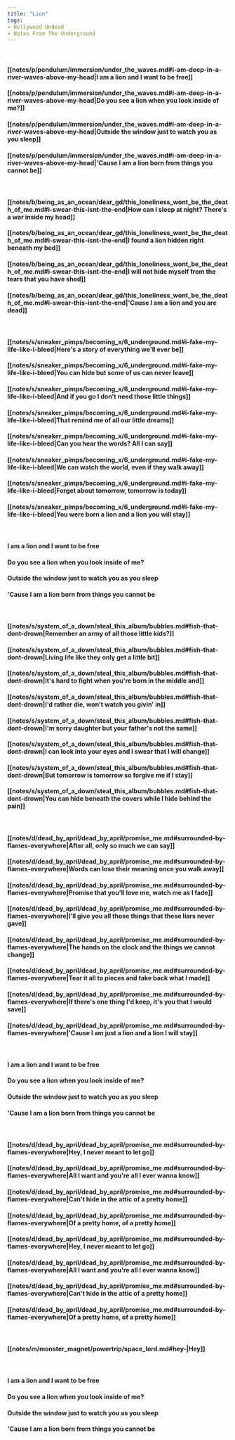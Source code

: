 ```yaml
---
title: "Lion"
tags:
- Hollywood Undead
- Notes From The Underground
---
```

&nbsp;
#### [[notes/p/pendulum/immersion/under_the_waves.md#i-am-deep-in-a-river-waves-above-my-head|I am a lion and I want to be free]]
#### [[notes/p/pendulum/immersion/under_the_waves.md#i-am-deep-in-a-river-waves-above-my-head|Do you see a lion when you look inside of me?]]
#### [[notes/p/pendulum/immersion/under_the_waves.md#i-am-deep-in-a-river-waves-above-my-head|Outside the window just to watch you as you sleep]]
#### [[notes/p/pendulum/immersion/under_the_waves.md#i-am-deep-in-a-river-waves-above-my-head|'Cause I am a lion born from things you cannot be]]
&nbsp;
#### [[notes/b/being_as_an_ocean/dear_gd/this_loneliness_wont_be_the_death_of_me.md#i-swear-this-isnt-the-end|How can I sleep at night? There's a war inside my head]]
#### [[notes/b/being_as_an_ocean/dear_gd/this_loneliness_wont_be_the_death_of_me.md#i-swear-this-isnt-the-end|I found a lion hidden right beneath my bed]]
#### [[notes/b/being_as_an_ocean/dear_gd/this_loneliness_wont_be_the_death_of_me.md#i-swear-this-isnt-the-end|I will not hide myself from the tears that you have shed]]
#### [[notes/b/being_as_an_ocean/dear_gd/this_loneliness_wont_be_the_death_of_me.md#i-swear-this-isnt-the-end|'Cause I am a lion and you are dead]]
&nbsp;
#### [[notes/s/sneaker_pimps/becoming_x/6_underground.md#i-fake-my-life-like-i-bleed|Here's a story of everything we'll ever be]]
#### [[notes/s/sneaker_pimps/becoming_x/6_underground.md#i-fake-my-life-like-i-bleed|You can hide but some of us can never leave]]
#### [[notes/s/sneaker_pimps/becoming_x/6_underground.md#i-fake-my-life-like-i-bleed|And if you go I don't need those little things]]
#### [[notes/s/sneaker_pimps/becoming_x/6_underground.md#i-fake-my-life-like-i-bleed|That remind me of all our little dreams]]
#### [[notes/s/sneaker_pimps/becoming_x/6_underground.md#i-fake-my-life-like-i-bleed|Can you hear the words? All I can say]]
#### [[notes/s/sneaker_pimps/becoming_x/6_underground.md#i-fake-my-life-like-i-bleed|We can watch the world, even if they walk away]]
#### [[notes/s/sneaker_pimps/becoming_x/6_underground.md#i-fake-my-life-like-i-bleed|Forget about tomorrow, tomorrow is today]]
#### [[notes/s/sneaker_pimps/becoming_x/6_underground.md#i-fake-my-life-like-i-bleed|You were born a lion and a lion you will stay]]
&nbsp;
#### I am a lion and I want to be free
#### Do you see a lion when you look inside of me?
#### Outside the window just to watch you as you sleep
#### 'Cause I am a lion born from things you cannot be
&nbsp;
#### [[notes/s/system_of_a_down/steal_this_album/bubbles.md#fish-that-dont-drown|Remember an army of all those little kids?]]
#### [[notes/s/system_of_a_down/steal_this_album/bubbles.md#fish-that-dont-drown|Living life like they only get a little bit]]
#### [[notes/s/system_of_a_down/steal_this_album/bubbles.md#fish-that-dont-drown|It's hard to fight when you're born in the middle and]]
#### [[notes/s/system_of_a_down/steal_this_album/bubbles.md#fish-that-dont-drown|I'd rather die, won't watch you givin' in]]
#### [[notes/s/system_of_a_down/steal_this_album/bubbles.md#fish-that-dont-drown|I'm sorry daughter but your father's not the same]]
#### [[notes/s/system_of_a_down/steal_this_album/bubbles.md#fish-that-dont-drown|I can look into your eyes and I swear that I will change]]
#### [[notes/s/system_of_a_down/steal_this_album/bubbles.md#fish-that-dont-drown|But tomorrow is tomorrow so forgive me if I stay]]
#### [[notes/s/system_of_a_down/steal_this_album/bubbles.md#fish-that-dont-drown|You can hide beneath the covers while I hide behind the pain]]
&nbsp;
#### [[notes/d/dead_by_april/dead_by_april/promise_me.md#surrounded-by-flames-everywhere|After all, only so much we can say]]
#### [[notes/d/dead_by_april/dead_by_april/promise_me.md#surrounded-by-flames-everywhere|Words can lose their meaning once you walk away]]
#### [[notes/d/dead_by_april/dead_by_april/promise_me.md#surrounded-by-flames-everywhere|Promise that you'll love me, watch me as I fade]]
#### [[notes/d/dead_by_april/dead_by_april/promise_me.md#surrounded-by-flames-everywhere|I'll give you all those things that these liars never gave]]
#### [[notes/d/dead_by_april/dead_by_april/promise_me.md#surrounded-by-flames-everywhere|The hands on the clock and the things we cannot change]]
#### [[notes/d/dead_by_april/dead_by_april/promise_me.md#surrounded-by-flames-everywhere|Tear it all to pieces and take back what I made]]
#### [[notes/d/dead_by_april/dead_by_april/promise_me.md#surrounded-by-flames-everywhere|If there's one thing I'd keep, it's you that I would save]]
#### [[notes/d/dead_by_april/dead_by_april/promise_me.md#surrounded-by-flames-everywhere|'Cause I am just a lion and a lion I will stay]]
&nbsp;
#### I am a lion and I want to be free
#### Do you see a lion when you look inside of me?
#### Outside the window just to watch you as you sleep
#### 'Cause I am a lion born from things you cannot be
&nbsp;
#### [[notes/d/dead_by_april/dead_by_april/promise_me.md#surrounded-by-flames-everywhere|Hey, I never meant to let go]]
#### [[notes/d/dead_by_april/dead_by_april/promise_me.md#surrounded-by-flames-everywhere|All I want and you're all I ever wanna know]]
#### [[notes/d/dead_by_april/dead_by_april/promise_me.md#surrounded-by-flames-everywhere|Can't hide in the attic of a pretty home]]
#### [[notes/d/dead_by_april/dead_by_april/promise_me.md#surrounded-by-flames-everywhere|Of a pretty home, of a pretty home]]
#### [[notes/d/dead_by_april/dead_by_april/promise_me.md#surrounded-by-flames-everywhere|Hey, I never meant to let go]]
#### [[notes/d/dead_by_april/dead_by_april/promise_me.md#surrounded-by-flames-everywhere|All I want and you're all I ever wanna know]]
#### [[notes/d/dead_by_april/dead_by_april/promise_me.md#surrounded-by-flames-everywhere|Can't hide in the attic of a pretty home]]
#### [[notes/d/dead_by_april/dead_by_april/promise_me.md#surrounded-by-flames-everywhere|Of a pretty home, of a pretty home]]
&nbsp;
#### [[notes/m/monster_magnet/powertrip/space_lord.md#hey-|Hey]]
&nbsp;
#### I am a lion and I want to be free
#### Do you see a lion when you look inside of me?
#### Outside the window just to watch you as you sleep
#### 'Cause I am a lion born from things you cannot be

